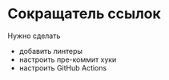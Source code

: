 # Сокращатель ссылок

Нужно сделать
- добавить линтеры
- настроить пре-коммит хуки
- настроить GitHub Actions